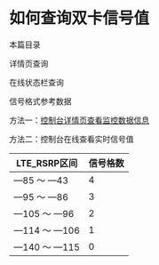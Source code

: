 # 如何查询双卡信号值

本篇目录

详情页查询

在线状态栏查询

信号格式参考数据



方法一：[控制台详情页查看监控数据信息](/accessgw/guide/check)

方法二：控制台在线查看实时信号值

| LTE_RSRP区间 | 信号格数 |
| ------------ | -------- |
| —85 ～ —43   | 4        |
| —95 ～ —86   | 3        |
| —105 ～ —96  | 2        |
| —114 ～ —106 | 1        |
| —140 ～ —115 | 0        |



